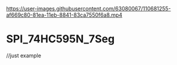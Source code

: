 
https://user-images.githubusercontent.com/63080067/110681255-af669c80-81ea-11eb-8841-83ca7550f6a8.mp4

# SPI_74HC595N_7Seg
//just example
